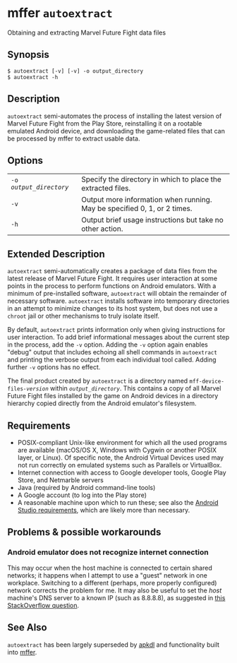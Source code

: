 # mffer `autoextract`

Obtaining and extracting Marvel Future Fight data files

## Synopsis

```shell
$ autoextract [-v] [-v] -o output_directory
$ autoextract -h
```

## Description

`autoextract` semi-automates the process of installing the latest version of
Marvel Future Fight from the Play Store, reinstalling it on a rootable emulated
Android device, and downloading the game-related files that can be processed by
mffer to extract usable data.

## Options

|                           |                                                                          |
| ------------------------- | ------------------------------------------------------------------------ |
| `-o `_`output_directory`_ | Specify the directory in which to place the extracted files.             |
| `-v`                      | Output more information when running. May be specified 0, 1, or 2 times. |
| `-h`                      | Output brief usage instructions but take no other action.                |

## Extended Description

`autoextract` semi-automatically creates a package of data files from the latest
release of Marvel Future Fight. It requires user interaction at some points in
the process to perform functions on Android emulators. With a minimum of
pre-installed software, `autoextract` will obtain the remainder of necessary
software. `autoextract` installs software into temporary directories in an
attempt to minimize changes to its host system, but does not use a `chroot` jail
or other mechanisms to truly isolate itself.

By default, `autoextract` prints information only when giving instructions for
user interaction. To add brief informational messages about the current step in
the process, add the `-v` option. Adding the `-v` option again enables "debug"
output that includes echoing all shell commands in `autoextract` and printing
the verbose output from each individual tool called. Adding further `-v` options
has no effect.

The final product created by `autoextract` is a directory named
`mff-device-files-`_`version`_ within _`output_directory`_. This
contains a copy of all Marvel Future Fight files installed by the game on
Android devices in a directory hierarchy copied directly from the Android
emulator's filesystem.

## Requirements

-   POSIX-compliant Unix-like environment for which all the used
    programs are available (macOS/OS X, Windows with Cygwin or
    another POSIX layer, or Linux). Of specific note, the Android Virtual
    Devices used may not run correctly on emulated systems such as
    Parallels or VirtualBox.
-   Internet connection with access to Google developer tools, Google
    Play Store, and Netmarble servers
-   Java (required by Android command-line tools)
-   A Google account (to log into the Play store)
-   A reasonable machine upon which to run these; see also the
    [Android Studio requirements](https://developer.android.com/studio#Requirements),
    which are likely more than necessary.

## Problems & possible workarounds

### Android emulator does not recognize internet connection

This may occur when the host machine is connected to certain shared networks; it
happens when I attempt to use a "guest" network in one workplace. Switching to a
different (perhaps, more properly configured) network corrects the problem for
me. It may also be useful to set the _host_ machine's DNS server to a known IP
(such as 8.8.8.8), as suggested in
[this StackOverflow question](https://stackoverflow.com/questions/42736038/android-emulator-not-able-to-access-the-internet).

## See Also

`autoextract` has been largely superseded by [apkdl](apkdl.md) and functionality
built into [mffer](mffer.md).
